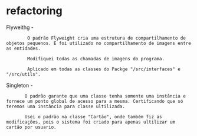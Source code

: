 # refactoring

Flyweithg - 

            O padrão Flyweight cria uma estrutura de compartilhamento de objetos pequenos. E foi utilizado no compartilhamento de imagens entre as entidades.
            
            Modifiquei todas as chamadas de imagens do programa.
            
            Aplicado em todas as classes do Packge "/src/interfaces" e "/src/utils".
            
Singleton - 

           O padrão garante que uma classe tenha somente uma instância e fornece um ponto global de acesso para a mesma. Certificando que só teremos uma instância para classe ultilizada.
           
           Usei o padrão na classe "Cartão", onde também fiz as modificações, pois o sistema foi criado para apenas ultilizar um cartão por usuario.
           
